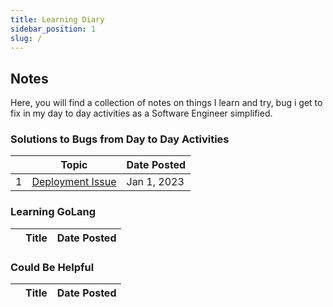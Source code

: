 ```yaml
---
title: Learning Diary
sidebar_position: 1
slug: /
---
```



## Notes

Here, you will find a collection of notes on things I learn and try, bug i get to fix in my day to day activities as a Software Engineer simplified.

### Solutions to Bugs from Day to Day Activities

<div class="contentTableContainer">

|     | Topic                                                                    | Date Posted |
| --- | ------------------------------------------------------------------------ | ----------------- |
| 1   | [Deployment Issue](blog-deployment-problem) | Jan 1, 2023    |

</div>

### Learning GoLang

<div class="contentTableContainer">

|     | Title                                                                   | Date Posted |
| --- | ----------------------------------------------------------------------- | ----------------- |

</div>

### Could Be Helpful

<div class="contentTableContainer">

|     | Title                                                                   | Date Posted |
| --- | ----------------------------------------------------------------------- | ----------------- |

</div>